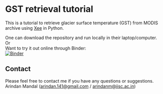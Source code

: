 # GST retrieval tutorial

This is a tutorial to retrieve glacier surface temperature (GST) from MODIS archive using [Xee](https://github.com/google/Xee/tree/main/examples) in Python.

One can download the repository and run locally in their laptop/computer. <br/>
Or <br/>
Want to try it out online through Binder: <br/>
[![Binder](https://mybinder.org/badge_logo.svg)](https://mybinder.org/v2/gh/arindan/GST_tutorial/HEAD)

## Contact
Please feel free to contact me if you have any questions or suggestions. <br/>
Arindan Mandal (arindan.141@gmail.com / arindanm@iisc.ac.in)
